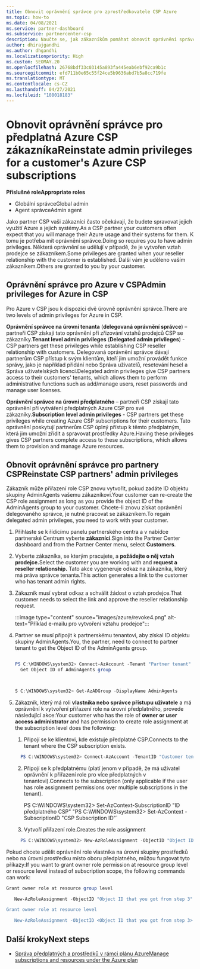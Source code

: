```yaml
---
title: Obnovit oprávnění správce pro zprostředkovatele CSP Azure
ms.topic: how-to
ms.date: 04/08/2021
ms.service: partner-dashboard
ms.subservice: partnercenter-csp
description: Naučte se, jak zákazníkům pomáhat obnovit oprávnění správce partnera, aby partner mohl spravovat předplatná Azure CSP zákazníka.
author: dhirajgandhi
ms.author: dhgandhi
ms.localizationpriority: High
ms.custom: SEOMAY.20
ms.openlocfilehash: 26768bdf33c03145a893fa445eab6ebf92ca9b1c
ms.sourcegitcommit: efd711b0e65c55f24ce5b9636abd7b5a8cc719fe
ms.translationtype: MT
ms.contentlocale: cs-CZ
ms.lasthandoff: 04/27/2021
ms.locfileid: "108018183"
---
```

# <a name="reinstate-admin-privileges-for-a-customers-azure-csp-subscriptions"></a><span data-ttu-id="efd3a-103">Obnovit oprávnění správce pro předplatná Azure CSP zákazníka</span><span class="sxs-lookup"><span data-stu-id="efd3a-103">Reinstate admin privileges for a customer's Azure CSP subscriptions</span></span>  

<span data-ttu-id="efd3a-104">**Příslušné role**</span><span class="sxs-lookup"><span data-stu-id="efd3a-104">**Appropriate roles**</span></span>

- <span data-ttu-id="efd3a-105">Globální správce</span><span class="sxs-lookup"><span data-stu-id="efd3a-105">Global admin</span></span>
- <span data-ttu-id="efd3a-106">Agent správce</span><span class="sxs-lookup"><span data-stu-id="efd3a-106">Admin agent</span></span>

<span data-ttu-id="efd3a-107">Jako partner CSP vaši zákazníci často očekávají, že budete spravovat jejich využití Azure a jejich systémy.</span><span class="sxs-lookup"><span data-stu-id="efd3a-107">As a CSP partner your customers often expect that you will manage their Azure usage and their systems for them.</span></span> <span data-ttu-id="efd3a-108">K tomu je potřeba mít oprávnění správce.</span><span class="sxs-lookup"><span data-stu-id="efd3a-108">Doing so requires you to have admin privileges.</span></span> <span data-ttu-id="efd3a-109">Některá oprávnění se udělují v případě, že je vytvořen vztah prodejce se zákazníkem.</span><span class="sxs-lookup"><span data-stu-id="efd3a-109">Some privileges are granted when your reseller relationship with the customer is established.</span></span> <span data-ttu-id="efd3a-110">Další vám je uděleno vaším zákazníkem.</span><span class="sxs-lookup"><span data-stu-id="efd3a-110">Others are granted to you by your customer.</span></span>

## <a name="admin-privileges-for-azure-in-csp"></a><span data-ttu-id="efd3a-111">Oprávnění správce pro Azure v CSP</span><span class="sxs-lookup"><span data-stu-id="efd3a-111">Admin privileges for Azure in CSP</span></span>

<span data-ttu-id="efd3a-112">Pro Azure v CSP jsou k dispozici dvě úrovně oprávnění správce.</span><span class="sxs-lookup"><span data-stu-id="efd3a-112">There are two levels of admin privileges for Azure in CSP.</span></span>

<span data-ttu-id="efd3a-113">**Oprávnění správce na úrovni tenanta** (**delegovaná oprávnění správce**) – partneři CSP získají tato oprávnění při zřizování vztahů prodejců CSP se zákazníky.</span><span class="sxs-lookup"><span data-stu-id="efd3a-113">**Tenant level admin privileges** (**Delegated admin privileges**) -  CSP partners get these privileges while establishing CSP reseller relationship with customers.</span></span> <span data-ttu-id="efd3a-114">Delegovaná oprávnění správce dávají partnerům CSP přístup k svým klientům, kteří jim umožní provádět funkce správy, jako je například přidání nebo Správa uživatelů, resetování hesel a Správa uživatelských licencí.</span><span class="sxs-lookup"><span data-stu-id="efd3a-114">Delegated admin privileges give CSP partners access to their customers' tenants, which allows them to perform administrative functions such as add/manage users, reset passwords and manage user licenses.</span></span>

<span data-ttu-id="efd3a-115">**Oprávnění správce na úrovni předplatného** – partneři CSP získají tato oprávnění při vytváření předplatných Azure CSP pro své zákazníky.</span><span class="sxs-lookup"><span data-stu-id="efd3a-115">**Subscription level admin privileges** - CSP partners get these privileges while creating Azure CSP subscriptions for their customers.</span></span> <span data-ttu-id="efd3a-116">Tato oprávnění poskytují partnerům CSP úplný přístup k těmto předplatným, která jim umožní zřídit a spravovat prostředky Azure.</span><span class="sxs-lookup"><span data-stu-id="efd3a-116">Having these privileges gives CSP partners complete access to these subscriptions, which allows them to provision and manage Azure resources.</span></span>

## <a name="reinstate-csp-partners-admin-privileges"></a><span data-ttu-id="efd3a-117">Obnovit oprávnění správce pro partnery CSP</span><span class="sxs-lookup"><span data-stu-id="efd3a-117">Reinstate CSP partners' admin privileges</span></span>

<span data-ttu-id="efd3a-118">Zákazník může přiřazení role CSP znovu vytvořit, pokud zadáte ID objektu skupiny AdminAgents vašemu zákazníkovi.</span><span class="sxs-lookup"><span data-stu-id="efd3a-118">Your customer can re-create the CSP role assignment as long as you provide the object ID of the AdminAgents group to your customer.</span></span> <span data-ttu-id="efd3a-119">Chcete-li znovu získat oprávnění delegovaného správce, je nutné pracovat se zákazníkem.</span><span class="sxs-lookup"><span data-stu-id="efd3a-119">To regain delegated admin privileges, you need to work with your customer.</span></span>

1. <span data-ttu-id="efd3a-120">Přihlaste se k řídicímu panelu partnerského centra a v nabídce partnerské Centrum vyberte **zákazníci**.</span><span class="sxs-lookup"><span data-stu-id="efd3a-120">Sign into the Partner Center dashboard and from the Partner Center menu, select **Customers**.</span></span>

2. <span data-ttu-id="efd3a-121">Vyberte zákazníka, se kterým pracujete, a **požádejte o něj vztah prodejce.**</span><span class="sxs-lookup"><span data-stu-id="efd3a-121">Select the customer you are working with and **request a reseller relationship.**</span></span> <span data-ttu-id="efd3a-122">Tato akce vygeneruje odkaz na zákazníka, který má práva správce tenanta.</span><span class="sxs-lookup"><span data-stu-id="efd3a-122">This action generates a link to the customer who has tenant admin rights.</span></span>

3. <span data-ttu-id="efd3a-123">Zákazník musí vybrat odkaz a schválit žádost o vztah prodejce.</span><span class="sxs-lookup"><span data-stu-id="efd3a-123">That customer needs to select the link and approve the reseller relationship request.</span></span>

   :::image type="content" source="images/azure/revoke4.png" alt-text="Příklad e-mailu pro vytvoření vztahu prodejce":::

4. <span data-ttu-id="efd3a-125">Partner se musí připojit k partnerskému tenantovi, aby získal ID objektu skupiny AdminAgents.</span><span class="sxs-lookup"><span data-stu-id="efd3a-125">You, the partner, need to connect to partner tenant to get the Object ID of the AdminAgents group.</span></span>

  
    ```powershell

    PS C:\WINDOWS\system32> Connect-AzAccount -Tenant "Partner tenant"
      Get Object ID of AdminAgents group
   
    

   S C:\WINDOWS\system32> Get-AzADGroup -DisplayName AdminAgents
    ```


5. <span data-ttu-id="efd3a-126">Zákazník, který má roli **vlastníka nebo správce přístupu uživatele** a má oprávnění k vytvoření přiřazení role na úrovni předplatného, provede následující akce:</span><span class="sxs-lookup"><span data-stu-id="efd3a-126">Your customer who has the role of **owner or user access administrator** and has permission to create role assignment at the subscription level does the following:</span></span>


    1. <span data-ttu-id="efd3a-127">Připojí se ke klientovi, kde existuje předplatné CSP.</span><span class="sxs-lookup"><span data-stu-id="efd3a-127">Connects to the tenant where the CSP subscription exists.</span></span>
      ```powershell
        PS C:\WINDOWS\system32> Connect-AzAccount -TenantID "Customer tenant"
      ```

    2. <span data-ttu-id="efd3a-128">Připojí se k předplatnému (platí jenom v případě, že má uživatel oprávnění k přiřazení role pro více předplatných v tenantovi).</span><span class="sxs-lookup"><span data-stu-id="efd3a-128">Connects to the subscription (only applicable if the user has role assignment permissions over multiple subscriptions in the tenant).</span></span>
   
         <span data-ttu-id="efd3a-129">PS C:\WINDOWS\system32> Set-AzContext-SubscriptionID "ID předplatného CSP" "</span><span class="sxs-lookup"><span data-stu-id="efd3a-129">PS C:\WINDOWS\system32> Set-AzContext -SubscriptionID "CSP Subscription ID"\`</span></span>


    3. <span data-ttu-id="efd3a-130">Vytvoří přiřazení role.</span><span class="sxs-lookup"><span data-stu-id="efd3a-130">Creates the role assignment</span></span>
    
    ```powershell
      PS C:\WINDOWS\system32> New-AzRoleAssignment -ObjectID "Object ID of the Admin Agents group- needs to be provided by partner" -RoleDefinitionName "Owner" -Scope "/subscriptions/CSP subscription ID"
    ```


<span data-ttu-id="efd3a-131">Pokud chcete udělit oprávnění role vlastníka na úrovni skupiny prostředků nebo na úrovni prostředku místo oboru předplatného, můžou fungovat tyto příkazy:</span><span class="sxs-lookup"><span data-stu-id="efd3a-131">If you want to grant owner role permission at resource group level or resource level instead of subscription scope, the following commands can work:</span></span>


```powershell
Grant owner role at resource group level

   New-AzRoleAssignment -ObjectID "Object ID that you got from step 3" -RoleDefinitionName Owner -Scope "/subscriptions/"SubscriptionID of CSP subscription"/resourceGroups/"Resource group name"

Grant owner role at resource level

   New-AzRoleAssignment -ObjectID <Object ID that you got from step 3> -RoleDefinitionName Owner -Scope "Resource URI"
```


## <a name="next-steps"></a><span data-ttu-id="efd3a-132">Další kroky</span><span class="sxs-lookup"><span data-stu-id="efd3a-132">Next steps</span></span>

- [<span data-ttu-id="efd3a-133">Správa předplatných a prostředků v rámci plánu Azure</span><span class="sxs-lookup"><span data-stu-id="efd3a-133">Manage subscriptions and resources under the Azure plan</span></span>](azure-plan-manage.md)

